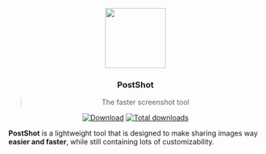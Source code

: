 <p align="center">
  <img src="res/app-icon.png" height="120" />
  <h3 align="center">PostShot</h3>
  <blockquote align="center">The faster screenshot tool</blockquote>
  <p align="center">
    <a href="todo:download-url"><img src="https://img.shields.io/badge/Download-Setup-brightgreen.svg" alt="Download"></a>
    <a href="releases"><img src="https://img.shields.io/github/downloads/mrousavy/PostShot/total.svg" alt="Total downloads"></a>
  </p>
</p>

**PostShot** is a lightweight tool that is designed to make sharing images way **easier and faster**, while still containing lots of customizability.

